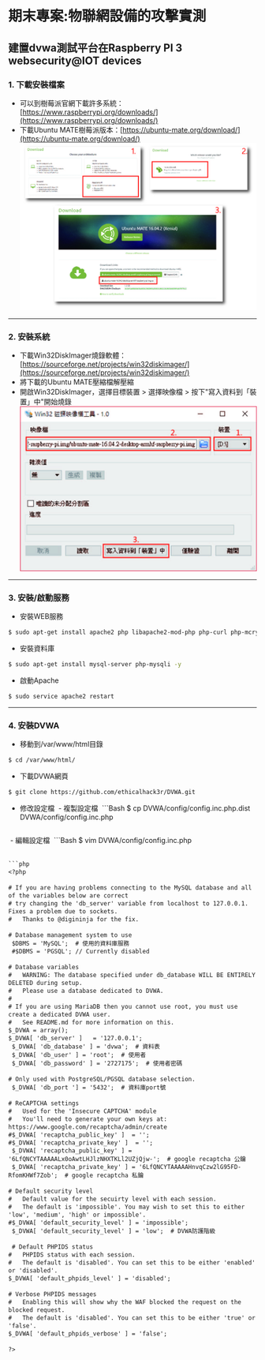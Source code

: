 # 期末專案:物聯網設備的攻擊實測
## 建置dvwa測試平台在Raspberry PI 3 websecurity@IOT devices
### 1. 下載安裝檔案
- 可以到樹莓派官網下載許多系統：[https://www.raspberrypi.org/downloads/](https://www.raspberrypi.org/downloads/)
- 下載Ubuntu MATE樹莓派版本：[https://ubuntu-mate.org/download/](https://ubuntu-mate.org/download/)
![ununtu-donwload-01](images/ununtu-donwload-01.jpg)
***
### 2. 安裝系統
- 下載Win32DiskImager燒錄軟體：[https://sourceforge.net/projects/win32diskimager/](https://sourceforge.net/projects/win32diskimager/)
- 將下載的Ubuntu MATE壓縮檔解壓縮
- 開啟Win32DiskImager，選擇目標裝置 > 選擇映像檔 > 按下"寫入資料到「裝置」中"開始燒錄
![Win32DiskImager](images/Win32DiskImager.jpg)
***
### 3. 安裝/啟動服務
- 安裝WEB服務
```Bash
$ sudo apt-get install apache2 php libapache2-mod-php php-curl php-mcrypt php-mbstring phpunit php-gd -y
```
- 安裝資料庫
```Bash
$ sudo apt-get install mysql-server php-mysqli -y
```
- 啟動Apache
```Bash
$ sudo service apache2 restart
```
***
### 4. 安裝DVWA
- 移動到/var/www/html目錄
```Bash
$ cd /var/www/html/
```
- 下載DVWA網頁
```Bash
$ git clone https://github.com/ethicalhack3r/DVWA.git
```
- 修改設定檔
  - 複製設定檔
  ```Bash
  $ cp DVWA/config/config.inc.php.dist DVWA/config/config.inc.php
  ```
  - 編輯設定檔
  ```Bash
  $ vim DVWA/config/config.inc.php
  ```
  
  ```php
  <?php

  # If you are having problems connecting to the MySQL database and all of the variables below are correct
  # try changing the 'db_server' variable from localhost to 127.0.0.1. Fixes a problem due to sockets.
  #   Thanks to @digininja for the fix.

  # Database management system to use
  $DBMS = 'MySQL';  # 使用的資料庫服務
  #$DBMS = 'PGSQL'; // Currently disabled

  # Database variables
  #   WARNING: The database specified under db_database WILL BE ENTIRELY DELETED during setup.
  #   Please use a database dedicated to DVWA.
  #
  # If you are using MariaDB then you cannot use root, you must use create a dedicated DVWA user.
  #   See README.md for more information on this.
  $_DVWA = array();
  $_DVWA[ 'db_server' ]   = '127.0.0.1';
  $_DVWA[ 'db_database' ] = 'dvwa';  # 資料表
  $_DVWA[ 'db_user' ] = 'root';  # 使用者
  $_DVWA[ 'db_password' ] = '2727175';  # 使用者密碼

  # Only used with PostgreSQL/PGSQL database selection.
  $_DVWA[ 'db_port '] = '5432';  # 資料庫port號

  # ReCAPTCHA settings
  #   Used for the 'Insecure CAPTCHA' module
  #   You'll need to generate your own keys at: https://www.google.com/recaptcha/admin/create
  #$_DVWA[ 'recaptcha_public_key' ]  = '';
  #$_DVWA[ 'recaptcha_private_key' ]  = '';
  $_DVWA[ 'recaptcha_public_key' ] = '6LfQNCYTAAAAALx0oAwtLHJlzNHXTKLl2UZjQjw-';  # google recaptcha 公鑰
  $_DVWA[ 'recaptcha_private_key' ] = '6LfQNCYTAAAAAHnvqCzw2lG95FD-RfomKHWf7Zob';  # google recaptcha 私鑰

  # Default security level
  #   Default value for the secuirty level with each session.
  #   The default is 'impossible'. You may wish to set this to either 'low', 'medium', 'high' or impossible'.
  #$_DVWA[ 'default_security_level' ] = 'impossible';
  $_DVWA[ 'default_security_level' ] = 'low';  # DVWA防護階級
   
  # Default PHPIDS status
  #   PHPIDS status with each session.
  #   The default is 'disabled'. You can set this to be either 'enabled' or 'disabled'.
  $_DVWA[ 'default_phpids_level' ] = 'disabled';

  # Verbose PHPIDS messages
  #   Enabling this will show why the WAF blocked the request on the blocked request.
  #   The default is 'disabled'. You can set this to be either 'true' or 'false'.
  $_DVWA[ 'default_phpids_verbose' ] = 'false';

  ?>
  ```

